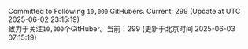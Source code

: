 Committed to Following `10,000` GitHubers. Current: <!-- FOLLOWING_COUNT -->299<!-- FOLLOWING_COUNT --> (Update at UTC <!-- LAST_UPDATED -->2025-06-02 23:15:19<!-- LAST_UPDATED -->)<br>
致力于关注`10,000`个GitHuber。当前：<!-- FOLLOWING_COUNT -->299<!-- FOLLOWING_COUNT --> (更新于北京时间 <!-- LAST_UPDATED_CST -->2025-06-03 07:15:19<!-- LAST_UPDATED_CST -->)

